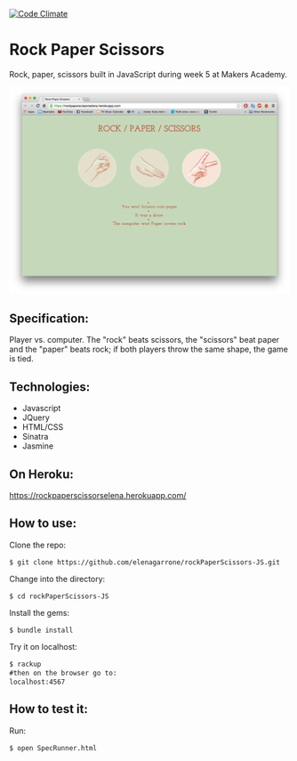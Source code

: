 [![Code Climate](https://codeclimate.com/github/elenagarrone/rockPaperScissors-JS/badges/gpa.svg)](https://codeclimate.com/github/elenagarrone/rockPaperScissors-JS)

Rock Paper Scissors
=================
Rock, paper, scissors built in JavaScript during week 5 at Makers Academy.

<img src='public/images/RPS.png'>

Specification:
-------------
Player vs. computer.
The "rock" beats scissors, the "scissors" beat paper and the "paper" beats rock; if both players throw the same shape, the game is tied.


Technologies:
---------------
- Javascript
- JQuery
- HTML/CSS
- Sinatra
- Jasmine

On Heroku:
----------
https://rockpaperscissorselena.herokuapp.com/

How to use:
-----------
Clone the repo:
```shell
$ git clone https://github.com/elenagarrone/rockPaperScissors-JS.git
```
Change into the directory:
```shell
$ cd rockPaperScissors-JS
```
Install the gems:
```shell
$ bundle install
```
Try it on localhost:
```shell
$ rackup
#then on the browser go to:
localhost:4567
```

How to test it:
--------------
Run:
```shell
$ open SpecRunner.html
```
